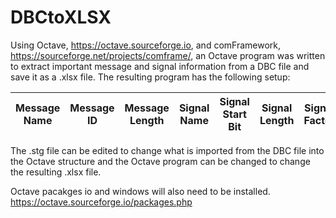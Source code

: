 # DBCtoXLSX
Using Octave, https://octave.sourceforge.io, and comFramework, https://sourceforge.net/projects/comframe/, an Octave program was written to extract important message and signal information from a DBC file and save it as a .xlsx file. The resulting program has the following setup: 

| Message Name |	Message ID |	Message Length |	Signal Name |	Signal Start Bit |	Signal Length |	Signal Factor |	Signal Offset |	Signal Unit |
| --- |	--- |	--- |	--- |	--- |	--- |	--- |	--- |	--- |

The .stg file can be edited to change what is imported from the DBC file into the Octave structure and the Octave program can be changed to change the resulting .xlsx file. 

Octave pacakges io and windows will also need to be installed. https://octave.sourceforge.io/packages.php
